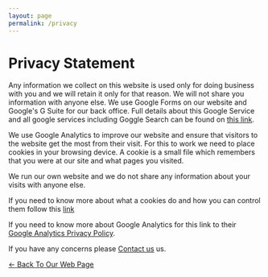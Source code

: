 ```yaml
---
layout: page
permalink: /privacy
---
```



# Privacy Statement

Any information we collect on this website is used only for doing business with you and we will retain it only for that reason. We will not share you information with anyone else. We use Google Forms on our website and Google's G Suite for our back office. Full details about this Google Service and all google services including Goggle Search can be found on [this link](https://policies.google.com/privacy?hl=en).

We use Google Analytics to improve our website and ensure that visitors to the website get the most from their visit. For this to work we need to place cookies in your browsing device. A cookie is a small file which remembers that you were at our site and what pages you visited.

We run our own website and we do not share any information about your visits with anyone else.

If you need to know more about what a cookies do and how you can control them follow this [link](https://www.aboutcookies.org/cookie-faq/)

If you need to know more about Google Analytics for this link to their [Google Analytics Privacy Policy](https://support.google.com/analytics/answer/6004245?hl=en).

If you have any concerns please [Contact us](../contact/) us.


[<- Back To Our Web Page](../.)
